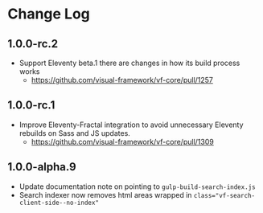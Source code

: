 # Change Log

## 1.0.0-rc.2

* Support Eleventy beta.1 there are changes in how its build process works
  * https://github.com/visual-framework/vf-core/pull/1257

## 1.0.0-rc.1

* Improve Eleventy-Fractal integration to avoid unnecessary Eleventy rebuilds on Sass and JS updates.
  * https://github.com/visual-framework/vf-core/pull/1309

## 1.0.0-alpha.9

* Update documentation note on pointing to `gulp-build-search-index.js`
* Search indexer now removes html areas wrapped in `class="vf-search-client-side--no-index"`
